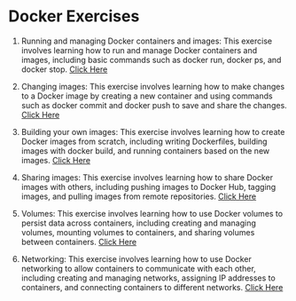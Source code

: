 # Docker Exercises

1. Running and managing Docker containers and images: This exercise involves learning how to run and manage Docker containers and images, including basic commands such as docker run, docker ps, and docker stop. [Click Here](https://github.com/AlapPandya05/docker-exercises/blob/main/Exercise-1/Exercise%201.pdf)

2. Changing images: This exercise involves learning how to make changes to a Docker image by creating a new container and using commands such as docker commit and docker push to save and share the changes. [Click Here](https://github.com/AlapPandya05/docker-exercises/blob/main/Exercise-2/Exercise-2.pdf)

3. Building your own images: This exercise involves learning how to create Docker images from scratch, including writing Dockerfiles, building images with docker build, and running containers based on the new images. [Click Here](https://github.com/AlapPandya05/docker-exercises/blob/main/Exercise-3/Exercise-3.pdf)
 
4. Sharing images: This exercise involves learning how to share Docker images with others, including pushing images to Docker Hub, tagging images, and pulling images from remote repositories. [Click Here](https://github.com/AlapPandya05/docker-exercises/blob/main/Exercise-4/Exercise-4.pdf)

5. Volumes: This exercise involves learning how to use Docker volumes to persist data across containers, including creating and managing volumes, mounting volumes to containers, and sharing volumes between containers. [Click Here](https://github.com/AlapPandya05/docker-exercises/blob/main/Exercise-5/Exercise%205.pdf)

6. Networking: This exercise involves learning how to use Docker networking to allow containers to communicate with each other, including creating and managing networks, assigning IP addresses to containers, and connecting containers to different networks. [Click Here](https://github.com/AlapPandya05/docker-exercises/blob/main/Exercise-6/Exercise%206.pdf)
